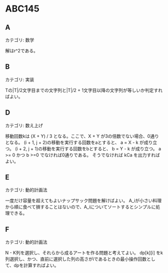 # ABC145

## A
カテゴリ: 数学

解はr^2である。

## B
カテゴリ: 実装

Tの|T|/2文字目までの文字列と|T|/2 + 1文字目以降の文字列が等しいか判定すればよい。

## D
カテゴリ: 数え上げ

移動回数kは (X + Y) / 3 となる。ここで、X + Y が3の倍数でない場合、0通りとなる。
(i + 1, j + 2)の移動を実行する回数をaとすると、 a = X - k が成り立つ。
(i + 2, j + 1)の移動を実行する回数をbとすると、 b = Y - k が成り立つ。
a >= 0 かつ b >=0 でなければ0通りである。
そうでなければ kCa を出力すればよい。

## E
カテゴリ: 動的計画法

一度だけ容量を超えてもよいナップサック問題を解けばよい。
A_iが小さい料理から順に食べて損することはないので、A_iについてソートするとシンプルに処理できる。

## F
カテゴリ: 動的計画法

N - K列を選択し、それらから成るアートを作る問題と考えてよい。
dp[k][i] をk列選択し、かつ、直前に選択した列の高さがiであるときの最小操作回数として、dpを計算すればよい。
